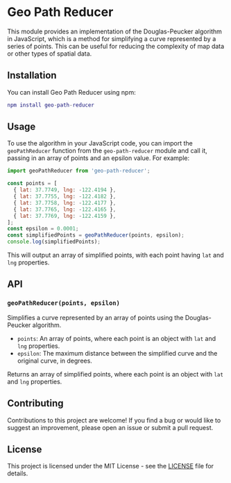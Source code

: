 # Geo Path Reducer

This module provides an implementation of the Douglas-Peucker algorithm in JavaScript, which is a method for simplifying a curve represented by a series of points. This can be useful for reducing the complexity of map data or other types of spatial data.

## Installation

You can install Geo Path Reducer using npm:

```lua
npm install geo-path-reducer
```

## Usage

To use the algorithm in your JavaScript code, you can import the `geoPathReducer` function from the `geo-path-reducer` module and call it, passing in an array of points and an epsilon value. For example:

```javascript
import geoPathReducer from 'geo-path-reducer';

const points = [
  { lat: 37.7749, lng: -122.4194 },
  { lat: 37.7755, lng: -122.4182 },
  { lat: 37.7758, lng: -122.4177 },
  { lat: 37.7765, lng: -122.4165 },
  { lat: 37.7769, lng: -122.4159 },
];
const epsilon = 0.0001;
const simplifiedPoints = geoPathReducer(points, epsilon);
console.log(simplifiedPoints);
```

This will output an array of simplified points, with each point having `lat` and `lng` properties.

## API

### `geoPathReducer(points, epsilon)`

Simplifies a curve represented by an array of points using the Douglas-Peucker algorithm.

- `points`: An array of points, where each point is an object with `lat` and `lng` properties.
- `epsilon`: The maximum distance between the simplified curve and the original curve, in degrees.

Returns an array of simplified points, where each point is an object with `lat` and `lng` properties.

## Contributing

Contributions to this project are welcome! If you find a bug or would like to suggest an improvement, please open an issue or submit a pull request.

## License

This project is licensed under the MIT License - see the [LICENSE](LICENSE) file for details.
